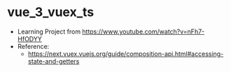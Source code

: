 # vue_3_vuex_ts

* Learning Project from https://www.youtube.com/watch?v=nFh7-HfODYY
* Reference: 
    - https://next.vuex.vuejs.org/guide/composition-api.html#accessing-state-and-getters
